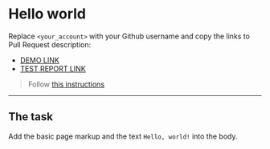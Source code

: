 # Hello world
Replace `<your_account>` with your Github username and copy the links to Pull Request description:
- [DEMO LINK](https://MaksymStarodubtsev.github.io/layout_hello-world/)
- [TEST REPORT LINK](https://MaksymStarodubtsev.github.io/layout_hello-world/report/html_report/)

> Follow [this instructions](https://github.com/mate-academy/layout_task-guideline#how-to-solve-the-layout-tasks-on-github)
___

## The task 
Add the basic page markup and the text `Hello, world!` into the body.
